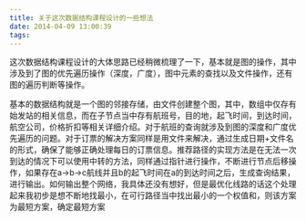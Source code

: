 ```yaml
---
title: 关于这次数据结构课程设计的一些想法
date: 2014-04-09 13:00:39
tags:
---
```


这次数据结构课程设计的大体思路已经稍微梳理了一下，基本就是图的操作，其中涉及到了图的优先遍历操作（深度，广度），图中元素的查找以及文件操作，还有图的遍历判断等操作。

基本的数据结构就是一个图的邻接存储，由文件创建整个图，其中，数组中仅存有始发站的相关信息，而在子节点当中存有航班号，目的地，起飞时间，到达时间，航空公司，价格折扣等相关详细介绍。对于航班的查询就涉及到图的深度和广度优先遍历的问题。对于订票的解决方案同样是用文件来解决，通过生成日期+文件名的形式，确保了能够正确处理每日的订票信息。推荐路径的实现方法是在无法一次到达的情况下可以使用中转的方法，同样通过指针进行操作，不断进行节点后移操作，如果存在a->b->c航线并且b的起飞时间在a的到达时间之后，生成查询结果，进行输出。如何输出整个网络，我具体还没有想好，但是最优化线路的话这个处理起来我初步是想不断地找最小，在可行路径当中找出最小的一个权值和，则该方案为最短方案，确定最短方案